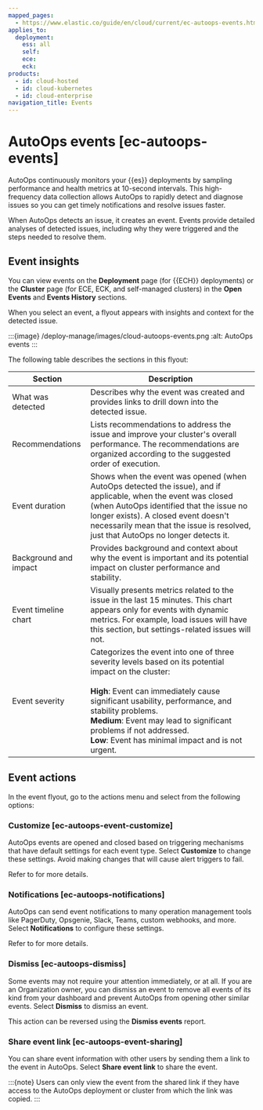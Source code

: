 ```yaml
---
mapped_pages:
  - https://www.elastic.co/guide/en/cloud/current/ec-autoops-events.html
applies_to:
  deployment:
    ess: all
    self:
    ece:
    eck:
products:
  - id: cloud-hosted
  - id: cloud-kubernetes
  - id: cloud-enterprise
navigation_title: Events
---
```


# AutoOps events [ec-autoops-events]

AutoOps continuously monitors your {{es}} deployments by sampling performance and health metrics at 10-second intervals. This high-frequency data collection allows AutoOps to rapidly detect and diagnose issues so you can get timely notifications and resolve issues faster. 

When AutoOps detects an issue, it creates an event. Events provide detailed analyses of detected issues, including why they were triggered and the steps needed to resolve them. 

## Event insights

You can view events on the **Deployment** page (for {{ECH}} deployments) or the **Cluster** page (for ECE, ECK, and self-managed clusters) in the **Open Events** and **Events History** sections.

When you select an event, a flyout appears with insights and context for the detected issue.

:::{image} /deploy-manage/images/cloud-autoops-events.png
:alt: AutoOps events
:::

The following table describes the sections in this flyout:

| Section | Description |
| --- | --- |
| What was detected | Describes why the event was created and provides links to drill down into the detected issue. |
| Recommendations | Lists recommendations to address the issue and improve your cluster's overall performance. The recommendations are organized according to the suggested order of execution. |
| Event duration | Shows when the event was opened (when AutoOps detected the issue), and if applicable, when the event was closed (when AutoOps identified that the issue no longer exists). A closed event doesn't necessarily mean that the issue is resolved, just that AutoOps no longer detects it. |
| Background and impact | Provides background and context about why the event is important and its potential impact on cluster performance and stability. |
| Event timeline chart | Visually presents metrics related to the issue in the last 15 minutes. This chart appears only for events with dynamic metrics. For example, load issues will have this section, but settings-related issues will not. |
| Event severity | Categorizes the event into one of three severity levels based on its potential impact on the cluster: <br><br> **High**: Event can immediately cause significant usability, performance, and stability problems.<br> **Medium**: Event may lead to significant problems if not addressed.<br> **Low**: Event has minimal impact and is not urgent. |

## Event actions

In the event flyout, go to the actions menu and select from the following options:

### Customize [ec-autoops-event-customize]

AutoOps events are opened and closed based on triggering mechanisms that have default settings for each event type. Select **Customize** to change these settings. Avoid making changes that will cause alert triggers to fail.

Refer to [](ec-autoops-event-settings.md) for more details.

### Notifications [ec-autoops-notifications]

AutoOps can send event notifications to many operation management tools like PagerDuty, Opsgenie, Slack, Teams, custom webhooks, and more. Select **Notifications** to configure these settings. 

Refer to [](ec-autoops-notifications-settings.md) for more details.

### Dismiss [ec-autoops-dismiss]

Some events may not require your attention immediately, or at all. If you are an Organization owner, you can dismiss an event to remove all events of its kind from your dashboard and prevent AutoOps from opening other similar events. Select **Dismiss** to dismiss an event.

This action can be reversed using the **Dismiss events** report. 

### Share event link [ec-autoops-event-sharing]

You can share event information with other users by sending them a link to the event in AutoOps. Select **Share event link** to share the event.

:::{note}
Users can only view the event from the shared link if they have access to the AutoOps deployment or cluster from which the link was copied.
:::

